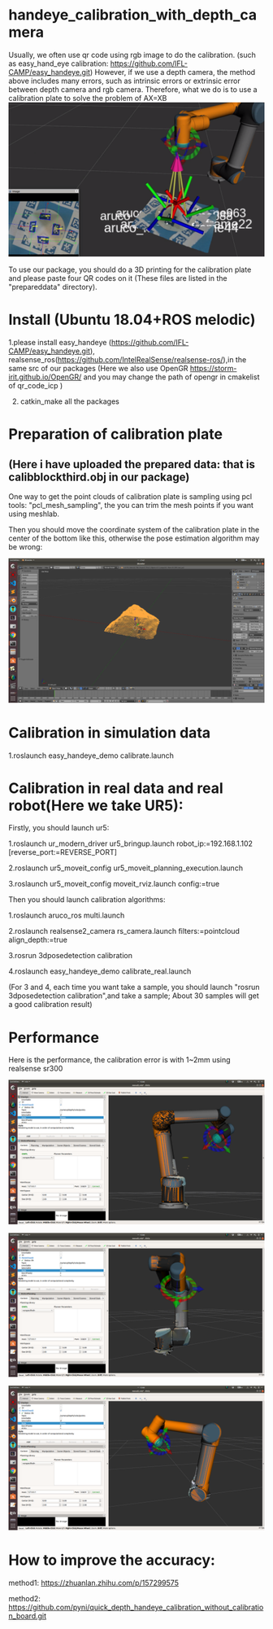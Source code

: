 # handeye_calibration_with_depth_camera

Usually, we often use qr code using rgb image to do the calibration. (such as easy_hand_eye calibration: https://github.com/IFL-CAMP/easy_handeye.git)
However, if we use a depth camera, the method above includes many errors, such as intrinsic errors or extrinsic error between depth camera and rgb camera.
Therefore, what we do is to use a calibration plate to solve the problem of AX=XB
![image](https://github.com/pyni/handeye_calibration_with_depth_camera/blob/master/figure/block.png)

To use our package, you should do a 3D printing for the calibration plate and please paste four QR codes on it (These files are listed in the "prepareddata" directory).

# Install (Ubuntu 18.04+ROS melodic)

1.please install easy_handeye (https://github.com/IFL-CAMP/easy_handeye.git), realsense_ros(https://github.com/IntelRealSense/realsense-ros/),in the same src of our packages (Here we also use OpenGR https://storm-irit.github.io/OpenGR/ and you may change the path of opengr in cmakelist of qr_code_icp )

2. catkin_make all the packages

# Preparation of calibration plate
## (Here i have uploaded the prepared data: that is calibblockthird.obj in our package)
One way to get the point clouds of calibration plate is sampling using pcl tools: "pcl_mesh_sampling", the you can trim the mesh points if you want using meshlab.

Then you should move the coordinate system of the calibration plate in the center of the bottom like this, otherwise the pose estimation algorithm may be wrong:

![imageca](https://github.com/pyni/handeye_calibration_with_depth_camera/blob/master/figure/coord.png)


# Calibration in simulation data 

1.roslaunch easy_handeye_demo calibrate.launch

# Calibration in real data and real robot(Here we take UR5):

Firstly, you should launch ur5:

1.roslaunch ur_modern_driver ur5_bringup.launch robot_ip:=192.168.1.102 [reverse_port:=REVERSE_PORT]

2.roslaunch ur5_moveit_config ur5_moveit_planning_execution.launch

3.roslaunch ur5_moveit_config moveit_rviz.launch config:=true

Then you should launch calibration algorithms:

1.roslaunch aruco_ros multi.launch

2.roslaunch realsense2_camera rs_camera.launch filters:=pointcloud align_depth:=true

3.rosrun 3dposedetection calibration

4.roslaunch easy_handeye_demo calibrate_real.launch

(For 3 and 4, each time you want take a sample, you should launch "rosrun 3dposedetection calibration",and take a sample; About 30 samples will get a good calibration result)


# Performance

Here is the performance, the calibration error is with 1~2mm using realsense sr300

![image1](https://github.com/pyni/handeye_calibration_with_depth_camera/blob/master/figure/Screenshot%20from%202020-07-06%2015-08-03.png)

![image2](https://github.com/pyni/handeye_calibration_with_depth_camera/blob/master/figure/Screenshot%20from%202020-07-06%2015-08-04.png)

![image3](https://github.com/pyni/handeye_calibration_with_depth_camera/blob/master/figure/Screenshot%20from%202020-07-06%2015-08-06.png)


# How to improve the accuracy:

method1: https://zhuanlan.zhihu.com/p/157299575

method2: https://github.com/pyni/quick_depth_handeye_calibration_without_calibration_board.git
